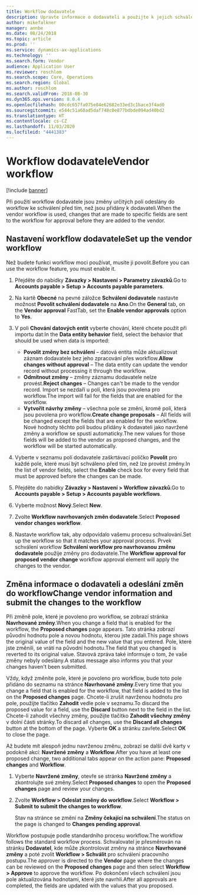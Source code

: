 ```yaml
---
title: Workflow dodavatele
description: Upravte informace o dodavateli a použijte k jejich schválení workflow.
author: mikefalkner
manager: annbe
ms.date: 08/24/2018
ms.topic: article
ms.prod: ''
ms.service: dynamics-ax-applications
ms.technology: ''
ms.search.form: Vendor
audience: Application User
ms.reviewer: roschlom
ms.search.scope: Core, Operations
ms.search.region: Global
ms.author: roschlom
ms.search.validFrom: 2018-08-30
ms.dyn365.ops.version: 8.0.4
ms.openlocfilehash: 00cdc657fa075e84e62682e33ed3c1bace3f4ad0
ms.sourcegitcommit: e544c51a68ad5daf748c0e877bdbde094ad40bd2
ms.translationtype: HT
ms.contentlocale: cs-CZ
ms.lasthandoff: 11/03/2020
ms.locfileid: "4441383"
---
```

# <a name="vendor-workflow"></a><span data-ttu-id="e0492-103">Workflow dodavatele</span><span class="sxs-lookup"><span data-stu-id="e0492-103">Vendor workflow</span></span>

[!include [banner](../includes/banner.md)]

<span data-ttu-id="e0492-104">Při použití workflow dodavatele jsou změny určitých polí odeslány do workflow ke schválení před tím, než jsou přidány k dodavateli.</span><span class="sxs-lookup"><span data-stu-id="e0492-104">When the vendor workflow is used, changes that are made to specific fields are sent to the workflow for approval before they are added to the vendor.</span></span>

## <a name="set-up-the-vendor-workflow"></a><span data-ttu-id="e0492-105">Nastavení workflow dodavatele</span><span class="sxs-lookup"><span data-stu-id="e0492-105">Set up the vendor workflow</span></span>

<span data-ttu-id="e0492-106">Než budete funkci workflow moci používat, musíte ji povolit.</span><span class="sxs-lookup"><span data-stu-id="e0492-106">Before you can use the workflow feature, you must enable it.</span></span>

1. <span data-ttu-id="e0492-107">Přejděte do nabídky **Závazky \> Nastavení \> Parametry závazků**.</span><span class="sxs-lookup"><span data-stu-id="e0492-107">Go to **Accounts payable \> Setup \> Accounts payable parameters**.</span></span>
2. <span data-ttu-id="e0492-108">Na kartě **Obecné** na pevné záložce **Schválení dodavatele** nastavte možnost **Povolit schválení dodavatele** na **Ano**.</span><span class="sxs-lookup"><span data-stu-id="e0492-108">On the **General** tab, on the **Vendor approval** FastTab, set the **Enable vendor approvals** option to **Yes**.</span></span>
3. <span data-ttu-id="e0492-109">V poli **Chování datových entit** vyberte chování, které chcete použít při importu dat:</span><span class="sxs-lookup"><span data-stu-id="e0492-109">In the **Data entity behavior** field, select the behavior that should be used when data is imported:</span></span>

    - <span data-ttu-id="e0492-110">**Povolit změny bez schválení** – datová entita může aktualizovat záznam dodavatele bez jeho zpracování přes workflow.</span><span class="sxs-lookup"><span data-stu-id="e0492-110">**Allow changes without approval** – The data entity can update the vendor record without processing it through the workflow.</span></span>
    - <span data-ttu-id="e0492-111">**Odmítnout změny** – změny záznamu dodavatele nelze provést.</span><span class="sxs-lookup"><span data-stu-id="e0492-111">**Reject changes** – Changes can't be made to the vendor record.</span></span> <span data-ttu-id="e0492-112">Import se nezdaří u polí, která jsou povolena pro workflow.</span><span class="sxs-lookup"><span data-stu-id="e0492-112">The import will fail for the fields that are enabled for the workflow.</span></span>
    - <span data-ttu-id="e0492-113">**Vytvořit návrhy změny** – všechna pole se změní, kromě polí, která jsou povolena pro workflow.</span><span class="sxs-lookup"><span data-stu-id="e0492-113">**Create change proposals** – All fields will be changed except the fields that are enabled for the workflow.</span></span> <span data-ttu-id="e0492-114">Nové hodnoty těchto polí budou přidány k dodavateli jako navržené změny a workflow se spustí automaticky.</span><span class="sxs-lookup"><span data-stu-id="e0492-114">The new values for those fields will be added to the vendor as proposed changes, and the workflow will be started automatically.</span></span>

4. <span data-ttu-id="e0492-115">Vyberte v seznamu polí dodavatele zaškrtávací políčko **Povolit** pro každé pole, které musí být schváleno před tím, než lze provést změny.</span><span class="sxs-lookup"><span data-stu-id="e0492-115">In the list of vendor fields, select the **Enable** check box for every field that must be approved before the changes can be made.</span></span>
5. <span data-ttu-id="e0492-116">Přejděte do nabídky **Závazky \> Nastavení \> Workflow závazků**.</span><span class="sxs-lookup"><span data-stu-id="e0492-116">Go to **Accounts payable \> Setup \> Accounts payable workflows**.</span></span>
6. <span data-ttu-id="e0492-117">Vyberte možnost **Nový**.</span><span class="sxs-lookup"><span data-stu-id="e0492-117">Select **New**.</span></span>
7. <span data-ttu-id="e0492-118">Zvolte **Workflow navrhovaných změn dodavatele**.</span><span class="sxs-lookup"><span data-stu-id="e0492-118">Select **Proposed vendor changes workflow**.</span></span> 
8. <span data-ttu-id="e0492-119">Nastavte workflow tak, aby odpovídalo vašemu procesu schvalování.</span><span class="sxs-lookup"><span data-stu-id="e0492-119">Set up the workflow so that it matches your approval process.</span></span> <span data-ttu-id="e0492-120">Prvek schválení workflow **Schválení workflow pro navrhovanou změnu dodavatele** použije změny pro dodavatele.</span><span class="sxs-lookup"><span data-stu-id="e0492-120">The **Workflow approval for proposed vendor change** workflow approval element will apply the changes to the vendor.</span></span>

## <a name="change-vendor-information-and-submit-the-changes-to-the-workflow"></a><span data-ttu-id="e0492-121">Změna informace o dodavateli a odeslání změn do workflow</span><span class="sxs-lookup"><span data-stu-id="e0492-121">Change vendor information and submit the changes to the workflow</span></span>

<span data-ttu-id="e0492-122">Při změně pole, které je povoleno pro workflow, se zobrazí stránka **Navrhované změny**.</span><span class="sxs-lookup"><span data-stu-id="e0492-122">When you change a field that is enabled for the workflow, the **Proposed changes** page appears.</span></span> <span data-ttu-id="e0492-123">Tato stránka zobrazí původní hodnotu pole a novou hodnotu, kterou jste zadali.</span><span class="sxs-lookup"><span data-stu-id="e0492-123">This page shows the original value of the field and the new value that you entered.</span></span> <span data-ttu-id="e0492-124">Pole, které jste změnili, se vrátí na původní hodnotu.</span><span class="sxs-lookup"><span data-stu-id="e0492-124">The field that you changed is reverted to its original value.</span></span> <span data-ttu-id="e0492-125">Stavová zpráva také informuje o tom, že vaše změny nebyly odeslány.</span><span class="sxs-lookup"><span data-stu-id="e0492-125">A status message also informs you that your changes haven't been submitted.</span></span> 

<span data-ttu-id="e0492-126">Vždy, když změníte pole, které je povoleno pro workflow, bude toto pole přidáno do seznamu na stránce **Navrhované změny**.</span><span class="sxs-lookup"><span data-stu-id="e0492-126">Every time that you change a field that is enabled for the workflow, that field is added to the list on the **Proposed changes** page.</span></span> <span data-ttu-id="e0492-127">Chcete-li zrušit navrženou hodnotu pro pole, použijte tlačítko **Zahodit** vedle pole v seznamu.</span><span class="sxs-lookup"><span data-stu-id="e0492-127">To discard the proposed value for a field, use the **Discard** button next to the field in the list.</span></span> <span data-ttu-id="e0492-128">Chcete-li zahodit všechny změny, použijte tlačítko **Zahodit všechny změny** v dolní části stránky.</span><span class="sxs-lookup"><span data-stu-id="e0492-128">To discard all changes, use the **Discard all changes** button at the bottom of the page.</span></span> <span data-ttu-id="e0492-129">Vyberte **OK** a stránku zavřete.</span><span class="sxs-lookup"><span data-stu-id="e0492-129">Select **OK** to close the page.</span></span>

<span data-ttu-id="e0492-130">Až budete mít alespoň jednu navrženou změnu, zobrazí se další dvě karty v podokně akcí: **Navržené změny** a **Workflow**.</span><span class="sxs-lookup"><span data-stu-id="e0492-130">After you have at least one proposed change, two additional tabs appear on the action pane: **Proposed changes** and **Workflow**.</span></span>

1. <span data-ttu-id="e0492-131">Vyberte **Navržené změny**, otevře se stránka **Navržené změny** a zkontrolujte své změny.</span><span class="sxs-lookup"><span data-stu-id="e0492-131">Select **Proposed changes** to open the **Proposed changes** page and review your changes.</span></span>
2. <span data-ttu-id="e0492-132">Zvolte **Workflow \> Odeslat změny do workflow**.</span><span class="sxs-lookup"><span data-stu-id="e0492-132">Select **Workflow \> Submit to submit the changes to workflow**.</span></span>

    <span data-ttu-id="e0492-133">Stav na stránce se změní na **Změny čekající na schválení**.</span><span class="sxs-lookup"><span data-stu-id="e0492-133">The status on the page is changed to **Changes pending approval**.</span></span>

<span data-ttu-id="e0492-134">Workflow postupuje podle standardního procesu workflow.</span><span class="sxs-lookup"><span data-stu-id="e0492-134">The workflow follows the standard workflow process.</span></span> <span data-ttu-id="e0492-135">Schvalovatel je přesměrován na stránku **Dodavatel**, kde může zkontrolovat změny na stránce **Navrhované změny** a poté zvolit **Workflow \> Schválit** pro schválení pracovního postupu.</span><span class="sxs-lookup"><span data-stu-id="e0492-135">The approver is directed to the **Vendor** page where the changes can be reviewed on the **Proposed changes** page and then select **Workflow \> Approve** to approve the workflow.</span></span> <span data-ttu-id="e0492-136">Po dokončení všech schválení jsou pole aktualizována hodnotami, které jste navrhli.</span><span class="sxs-lookup"><span data-stu-id="e0492-136">After all approvals are completed, the fields are updated with the values that you proposed.</span></span>
